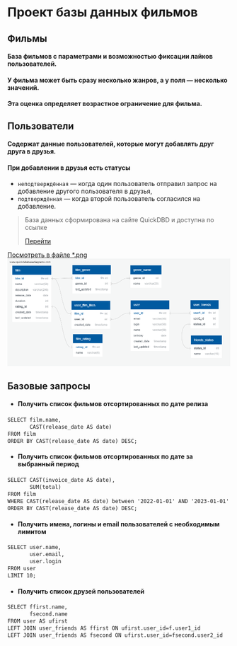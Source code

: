 # Проект базы данных фильмов

## Фильмы
#### База фильмов с параметрами и возможностью фиксации лайков пользователей.
#### У фильма может быть сразу несколько жанров, а у поля — несколько значений.
#### Эта оценка определяет возрастное ограничение для фильма.

## Пользователи
#### Содержат данные пользователей, которые могут добавлять друг друга в друзья.
#### При добавлении в друзья есть статусы
- `неподтверждённая` — когда один пользователь отправил запрос на добавление другого пользователя в друзья,
- `подтверждённая` — когда второй пользователь согласился на добавление.

> База данных сформирована на сайте QuickDBD и доступна по ссылке
> 
> [Перейти](https://app.quickdatabasediagrams.com/#/d/CAk39h)


[Посмотреть в файле *.png](main/resources/images/DB_Filmorate.png)
![Превью базы данных](main/resources/images/DB_Filmorate.png)

## Базовые запросы
- #### Получить список фильмов отсортированных по дате релиза
```roomsql
SELECT film.name,
       CAST(release_date AS date)
FROM film
ORDER BY CAST(release_date AS date) DESC; 
```


- #### Получить список фильмов отсортированных по дате за выбранный период
```roomsql
SELECT CAST(invoice_date AS date),
       SUM(total)
FROM film
WHERE CAST(release_date AS date) between '2022-01-01' AND '2023-01-01'
ORDER BY CAST(release_date AS date) DESC; 
```

- #### Получить имена, логины и email пользователей c необходимым лимитом
```roomsql
SELECT user.name,
       user.email,
       user.login
FROM user
LIMIT 10;
```

- #### Получить список друзей пользователей
```roomsql
SELECT ffirst.name,
       fsecond.name
FROM user AS ufirst
LEFT JOIN user_friends AS ffirst ON ufirst.user_id=f.user1_id
LEFT JOIN user_friends AS fsecond ON ufirst.user_id=fsecond.user2_id
```
